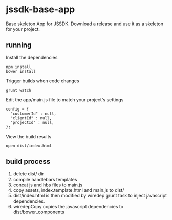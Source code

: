 jssdk-base-app
==============

Base skeleton App for JSSDK.
Download a release and use it as a skeleton for your project.

## running

Install the dependencies
```
npm install
bower install
```
Trigger builds when code changes
```
grunt watch
````

Edit the app/main.js file to match your project's settings
```
config = {
  "customerId" : null,
  "clientId" : null,
  "projectId" : null,
};
````

View the build results
```
open dist/index.html
`````

## build process

1. delete dist/ dir
2. compile handlebars templates
3. concat js and hbs files to main.js
4. copy assets, index.template.html and main.js to dist/
5. dist/index.html is then modified by wiredep grunt task to inject javascript dependencies.
6. wiredepCopy copies the javascript dependencies to dist/bower_components
